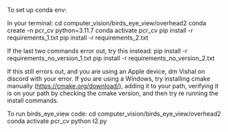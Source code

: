 To set up conda env:

In your terminal:
cd computer_vision/birds_eye_view/overhead2
conda create -n pcr_cv python=3.11.7
conda activate pcr_cv
pip install -r requirements_1.txt
pip install -r requirements_2.txt

If the last two commands error out, try this instead:
pip install -r requirements_no_version_1.txt
pip install -r requirements_no_version_2.txt

If this still errors out, and you are using an Apple device, dm Vishal on discord with your error.
If you are using a Windows, try installing cmake manually (https://cmake.org/download/), adding it to your path, verifying it is on your path by checking the cmake version, and then try re running the install commands.


To run birds_eye_view code:
cd computer_vision/birds_eye_view/overhead2
conda activate pcr_cv
python t2.py